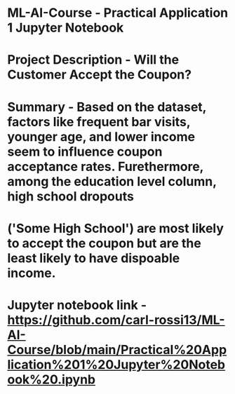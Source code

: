 # ML-AI-Course - Practical Application 1 Jupyter Notebook 
# Project Description - Will the Customer Accept the Coupon?
# Summary - Based on the dataset, factors like frequent bar visits, younger age, and lower income seem to influence coupon acceptance rates. Furethermore, among the education level column, high school dropouts 
# ('Some High School') are most likely to accept the coupon but are the least likely to have dispoable income.

# Jupyter notebook link - https://github.com/carl-rossi13/ML-AI-Course/blob/main/Practical%20Application%201%20Jupyter%20Notebook%20.ipynb
